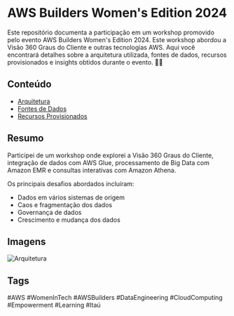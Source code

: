 # AWS Builders Women's Edition 2024

Este repositório documenta a participação em um workshop promovido pelo evento AWS Builders Women's Edition 2024. Este workshop abordou a Visão 360 Graus do Cliente e outras tecnologias AWS. Aqui você encontrará detalhes sobre a arquitetura utilizada, fontes de dados, recursos provisionados e insights obtidos durante o evento. 🚀✨

## Conteúdo

- [Arquitetura](Arquitetura/README.md)
- [Fontes de Dados](fontes_de_dados/informacao_cliente.md)
- [Recursos Provisionados](recursos_provisionados/buckets_s3.md)

## Resumo

Participei de um workshop onde explorei a Visão 360 Graus do Cliente, integração de dados com AWS Glue, processamento de Big Data com Amazon EMR e consultas interativas com Amazon Athena. 

Os principais desafios abordados incluíram:
- Dados em vários sistemas de origem
- Caos e fragmentação dos dados
- Governança de dados
- Crescimento e mudança dos dados


## Imagens

![Arquitetura]([imagens/arquitetura.png](https://github.com/aremartins/workshop-aws-builders-womens-edition-2024/blob/main/Arquitetura/Imagens/architeture-01.svg))

## Tags

#AWS #WomenInTech #AWSBuilders #DataEngineering #CloudComputing #Empowerment #Learning #Itaú
